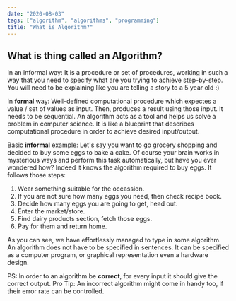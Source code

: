 ```yaml
---
date: "2020-08-03"
tags: ["algorithm", "algorithms", "programming"]
title: "What is Algorithm?"
---
```


## What is thing called an Algorithm?

In an informal way: It is a procedure or set of procedures, working in such a way that you need to specify what are you trying to achieve step-by-step. You will need to be explaining like you are telling a story to a 5 year old :)

In **formal** way: Well-defined computational procedure which expectes a value / set of values as input. Then, produces a result using those input. It needs to be sequential. 
An algorithm acts as a tool and helps us solve a problem in computer science. It is like a blueprint that describes computational procedure in order to achieve desired input/output.

Basic **informal** example:
Let's say you want to go grocery shopping and decided to buy some eggs to bake a cake.
Of course your brain works in mysterious ways and perform this task automatically, but have you ever wondered how?
Indeed it knows the algorithm required to buy eggs. It follows those steps:

1) Wear something suitable for the occassion.
2) If you are not sure how many eggs you need, then check recipe book.
3) Decide how many eggs you are going to get, head out.
4) Enter the market/store.
5) Find dairy products section, fetch those eggs.
6) Pay for them and return home.

As you can see, we have effortlessly managed to type in some algorithm. 
An algorithm does not have to be specified in sentences. It can be specified as a computer program, or graphical representation even a hardware design.

PS: In order to an algorithm be **correct**, for every input it should give the correct output.
Pro Tip: An incorrect algorithm might come in handy too, if their error rate can be controlled.
